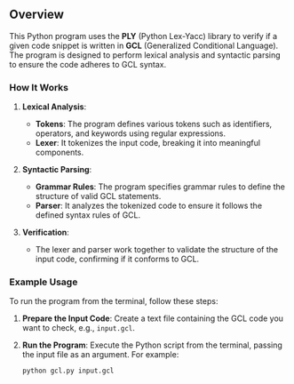 ## Overview

This Python program uses the **PLY** (Python Lex-Yacc) library to verify if a given code snippet is written in **GCL** (Generalized Conditional Language). The program is designed to perform lexical analysis and syntactic parsing to ensure the code adheres to GCL syntax.

### How It Works

1. **Lexical Analysis**:
   - **Tokens**: The program defines various tokens such as identifiers, operators, and keywords using regular expressions.
   - **Lexer**: It tokenizes the input code, breaking it into meaningful components.

2. **Syntactic Parsing**:
   - **Grammar Rules**: The program specifies grammar rules to define the structure of valid GCL statements.
   - **Parser**: It analyzes the tokenized code to ensure it follows the defined syntax rules of GCL.

3. **Verification**:
   - The lexer and parser work together to validate the structure of the input code, confirming if it conforms to GCL.

### Example Usage

To run the program from the terminal, follow these steps:

1. **Prepare the Input Code**:
   Create a text file containing the GCL code you want to check, e.g., `input.gcl`.

3. **Run the Program**:
   Execute the Python script from the terminal, passing the input file as an argument. For example:

   ```bash
   python gcl.py input.gcl
